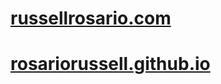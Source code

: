 # [russellrosario.com](http://www.russellrosario.com)
# [rosariorussell.github.io](http://rosariorussell.github.io)
